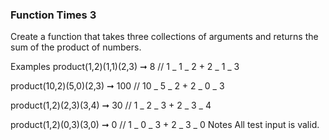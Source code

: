 ### Function Times 3

Create a function that takes three collections of arguments and returns the sum of the product of numbers.

Examples
product(1,2)(1,1)(2,3) ➞ 8
// 1 _ 1 _ 2 + 2 _ 1 _ 3

product(10,2)(5,0)(2,3) ➞ 100
// 10 _ 5 _ 2 + 2 _ 0 _ 3

product(1,2)(2,3)(3,4) ➞ 30
// 1 _ 2 _ 3 + 2 _ 3 _ 4

product(1,2)(0,3)(3,0) ➞ 0
// 1 _ 0 _ 3 + 2 _ 3 _ 0
Notes
All test input is valid.
